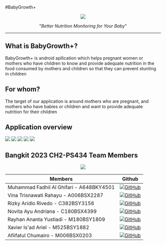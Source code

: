 #BabyGrowth+

<div align="center">
    <img src="https://raw.githubusercontent.com/BabyGrowth+/.github/main/profile/assets/BabyGrowth+.png">
</div>

<p align="center">"<i>Better Nutrition Monitoring for Your Baby</i>"</p>

****

## What is BabyGrowth+?
BabyGrowth+ is android apllication which helps pregnant women or mothers who have children to know and provide adequate nutrition in the food consumed by mothers and children so that they can prevent stunting in children

## For whom?
The target of our application is around mothers who are pregnant, and mothers who have babies or children and want to provide adequate nutrition for their children

## Application overview
<div align="left">
    <img src="https://raw.githubusercontent.com/BabyGrowth+/.github/main/profile/assets/Splash Screen.png">
    <img src="https://raw.githubusercontent.com/BabyGrowth+/.github/main/profile/assets/Sign in.png">
    <img src="https://raw.githubusercontent.com/BabyGrowth+/.github/main/profile/assets/Home.png">
    <img src="https://raw.githubusercontent.com/BabyGrowth+/.github/main/profile/assets/Kamera.png">
    <img src="https://raw.githubusercontent.com/BabyGrowth+/.github/main/profile/assets/Deteksi.png">
</div>

## Bangkit 2023 CH2-PS434 Team Members

<div align="center">
    <img src="https://raw.githubusercontent.com/BabyGrowth+/.github/main/profile/assets/OurTeam.png">
</div>

| Members                                  | Github                                                                                                                                            |
| ---------------------------------------- | ------------------------------------------------------------------------------------------------------------------------------------------------- |
| Muhammad Fadhil Al Ghifari - A648BKY4501 | [![GitHub](https://img.shields.io/badge/github-%23121011.svg?style=for-the-badge&logo=github&logoColor=white)](https://github.com/Falghion)       |
| Vina Trisnawati Rahayu - A006BSX2287     | [![GitHub](https://img.shields.io/badge/github-%23121011.svg?style=for-the-badge&logo=github&logoColor=white)](https://github.com/vinaatr)        |
| Rizky Aridlo Rivedo - C382BSY3156        | [![GitHub](https://img.shields.io/badge/github-%23121011.svg?style=for-the-badge&logo=github&logoColor=white)](https://github.com/Rzrivedo)       |
| Novita Ayu Andriana - C180BSX4399        | [![GitHub](https://img.shields.io/badge/github-%23121011.svg?style=for-the-badge&logo=github&logoColor=white)](https://github.com/novitaandriana) |
| Rayhan Ananta Yustiadi - M180BSY1809     | [![GitHub](https://img.shields.io/badge/github-%23121011.svg?style=for-the-badge&logo=github&logoColor=white)](https://github.com/nantarayy)      |
| Xavier Is'ad Ariel - M525BSY1882         | [![GitHub](https://img.shields.io/badge/github-%23121011.svg?style=for-the-badge&logo=github&logoColor=white)](https://github.com/Xaisar)         |
| Afiifatul Chumairo - M006BSX0203         | [![GitHub](https://img.shields.io/badge/github-%23121011.svg?style=for-the-badge&logo=github&logoColor=white)](https://github.com/doremifaaa)     |
